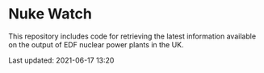 # Nuke Watch

This repository includes code for retrieving the latest information available on the output of EDF nuclear power plants in the UK.

Last updated: 2021-06-17 13:20